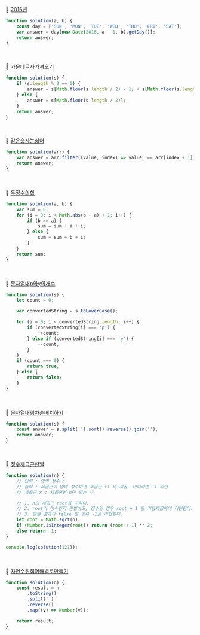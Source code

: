 📌 [2016년](https://school.programmers.co.kr/learn/courses/30/lessons/12901)

```js
function solution(a, b) {
    const day = ['SUN', 'MON', 'TUE', 'WED', 'THU', 'FRI', 'SAT'];
    var answer = day[new Date(2016, a - 1, b).getDay()];
    return answer;
}
```

<br>

📌 [가운데글자가져오기](https://school.programmers.co.kr/learn/courses/30/lessons/12903)

```js
function solution(s) {
    if (s.length % 2 == 0) {
        answer = s[Math.floor(s.length / 2) - 1] + s[Math.floor(s.length / 2)];
    } else {
        answer = s[Math.floor(s.length / 2)];
    }
    return answer;
}
```

<br>

📌 [같은숫자는싫어](https://school.programmers.co.kr/learn/courses/30/lessons/12906?language=javascript)

```js
function solution(arr) {
    var answer = arr.filter((value, index) => value !== arr[index + 1]);
    return answer;
}
```

<br>

📌 [두정수의합](https://school.programmers.co.kr/learn/courses/30/lessons/12912?language=javascript)

```js
function solution(a, b) {
    var sum = 0;
    for (i = 0; i < Math.abs(b - a) + 1; i++) {
        if (b >= a) {
            sum = sum + a + i;
        } else {
            sum = sum + b + i;
        }
    }
    return sum;
}
```

<br>

📌 [문자열내p와y의개수](https://school.programmers.co.kr/learn/courses/30/lessons/12916?language=javascript)

```js
function solution(s) {
    let count = 0;

    var convertedString = s.toLowerCase();

    for (i = 0; i < convertedString.length; i++) {
        if (convertedString[i] === 'p') {
            ++count;
        } else if (convertedString[i] === 'y') {
            --count;
        }
    }
    if (count === 0) {
        return true;
    } else {
        return false;
    }
}
```

<br>

📌 [문자열내림차순배치하기](https://school.programmers.co.kr/learn/courses/30/lessons/12917?language=javascript)

```js
function solution(s) {
    const answer = s.split('').sort().reverse().join('');
    return answer;
}
```

<br>

📌 [정수제곱근판별](https://school.programmers.co.kr/learn/courses/30/lessons/12934?language=javascript)

```js
function solution(n) {
    // 입력 : 양의 정수 n
    // 출력 : 제곱근이 양의 정수이면 제곱근 +1 의 제곱, 아니라면 -1 리턴
    // 제곱근 x : 제곱하면 n이 되는 수

    // 1. n의 제곱근 root를 구한다.
    // 2. root가 정수인지 판별하고, 정수일 경우 root + 1 을 거듭제곱하여 리턴한다.
    // 3. 판별 결과가 false 일 경우 -1을 리턴한다.
    let root = Math.sqrt(n);
    if (Number.isInteger(root)) return (root + 1) ** 2;
    else return -1;
}

console.log(solution(121));
```

<br>

📌 [자연수뒤집어배열로만들기](https://school.programmers.co.kr/learn/courses/30/lessons/12932?language=javascript)

```js
function solution(n) {
    const result = n
        .toString()
        .split('')
        .reverse()
        .map((v) => Number(v));

    return result;
}
```
